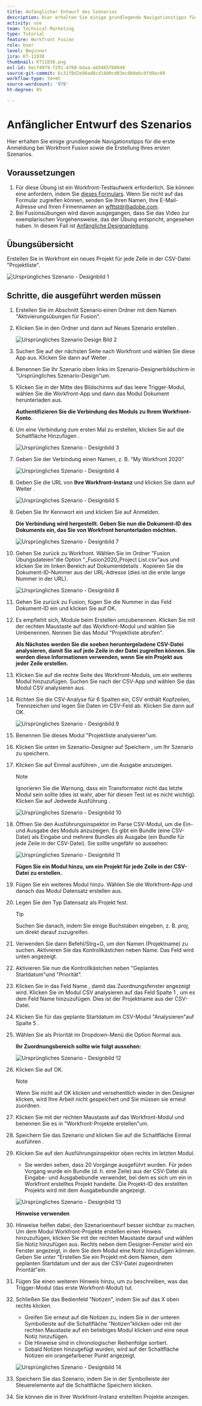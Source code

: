```yaml
---
title: Anfänglicher Entwurf des Szenarios
description: Hier erhalten Sie einige grundlegende Navigationstipps für die erste Anmeldung bei Workfront Fusion sowie die Erstellung Ihres ersten Szenarios.
activity: use
team: Technical Marketing
type: Tutorial
feature: Workfront Fusion
role: User
level: Beginner
jira: KT-11038
thumbnail: KT11038.png
exl-id: 8ecf4979-f291-4788-bdaa-ab5485fb0849
source-git-commit: 6c31f8d2e98ad8cd1880cd03ec0b0e6c0fd9ec09
workflow-type: tm+mt
source-wordcount: '978'
ht-degree: 0%

---
```


# Anfänglicher Entwurf des Szenarios

Hier erhalten Sie einige grundlegende Navigationstipps für die erste Anmeldung bei Workfront Fusion sowie die Erstellung Ihres ersten Szenarios.

## Voraussetzungen

1. Für diese Übung ist ein Workfront-Testlaufwerk erforderlich. Sie können eine anfordern, indem Sie [dieses Formulars](https://forms.office.com/r/f1J8HRGrNY). Wenn Sie nicht auf das Formular zugreifen können, senden Sie Ihren Namen, Ihre E-Mail-Adresse und Ihren Firmennamen an wfttstdr@adobe.com.
1. Bei Fusionsübungen wird davon ausgegangen, dass Sie das Video zur exemplarischen Vorgehensweise, das der Übung entspricht, angesehen haben. In diesem Fall ist [Anfängliche Designanleitung](https://experienceleague.adobe.com/docs/workfront-learn/tutorials-workfront/fusion/understand-the-basics/initial-scenario-design-walkthrough.html?lang=en).


## Übungsübersicht

Erstellen Sie in Workfront ein neues Projekt für jede Zeile in der CSV-Datei &quot;Projektliste&quot;.

![Ursprüngliches Szenario - Designbild 1](../12-exercises/assets/initial-scenario-design-1.png)

## Schritte, die ausgeführt werden müssen

1. Erstellen Sie im Abschnitt Szenario einen Ordner mit dem Namen &quot;Aktivierungsübungen für Fusion&quot;.
1. Klicken Sie in den Ordner und dann auf Neues Szenario erstellen .

   ![Ursprüngliches Szenario Design Bild 2](../12-exercises/assets/initial-scenario-design-2.png)

1. Suchen Sie auf der nächsten Seite nach Workfront und wählen Sie diese App aus. Klicken Sie dann auf Weiter .
1. Benennen Sie Ihr Szenario oben links im Szenario-Designerbildschirm in &quot;Ursprüngliches Szenario-Design&quot;um.
1. Klicken Sie in der Mitte des Bildschirms auf das leere Trigger-Modul, wählen Sie die Workfront-App und dann das Modul Dokument herunterladen aus.

   **Authentifizieren Sie die Verbindung des Moduls zu Ihrem Workfront-Konto.**

1. Um eine Verbindung zum ersten Mal zu erstellen, klicken Sie auf die Schaltfläche Hinzufügen .

   ![Ursprüngliches Szenario - Designbild 3](../12-exercises/assets/initial-scenario-design-3.png)

1. Geben Sie der Verbindung einen Namen, z. B. &quot;My Workfront 2020&quot;

   ![Ursprüngliches Szenario - Designbild 4](../12-exercises/assets/initial-scenario-design-4.png)

1. Geben Sie die URL von **Ihre Workfront-Instanz** und klicken Sie dann auf Weiter .

   ![Ursprüngliches Szenario - Designbild 5](../12-exercises/assets/initial-scenario-design-5.png)

1. Geben Sie Ihr Kennwort ein und klicken Sie auf Anmelden.

   **Die Verbindung wird hergestellt. Geben Sie nun die Dokument-ID des Dokuments ein, das Sie von Workfront herunterladen möchten.**

   ![Ursprüngliches Szenario - Designbild 7](../12-exercises/assets/initial-scenario-design-7.png)

1. Gehen Sie zurück zu Workfront. Wählen Sie im Ordner &quot;Fusion Übungsdateien&quot;die Option &quot;_Fusion2020_Project List.csv&quot;aus und klicken Sie im linken Bereich auf Dokumentdetails . Kopieren Sie die Dokument-ID-Nummer aus der URL-Adresse (dies ist die erste lange Nummer in der URL).

   ![Ursprüngliches Szenario - Designbild 8](../12-exercises/assets/initial-scenario-design-8.png)

1. Gehen Sie zurück zu Fusion, fügen Sie die Nummer in das Feld Dokument-ID ein und klicken Sie auf OK.
1. Es empfiehlt sich, Module beim Erstellen umzubenennen. Klicken Sie mit der rechten Maustaste auf das Workfront-Modul und wählen Sie Umbenennen. Nennen Sie das Modul &quot;Projektliste abrufen&quot;.

   **Als Nächstes werden Sie die soeben heruntergeladene CSV-Datei analysieren, damit Sie auf jede Zeile in der Datei zugreifen können. Sie werden diese Informationen verwenden, wenn Sie ein Projekt aus jeder Zeile erstellen.**

1. Klicken Sie auf die rechte Seite des Workfront-Moduls, um ein weiteres Modul hinzuzufügen. Suchen Sie nach der CSV-App und wählen Sie das Modul CSV analysieren aus.
1. Richten Sie die CSV-Analyse für 6 Spalten ein, CSV enthält Kopfzeilen, Trennzeichen und legen Sie Daten im CSV-Feld ab. Klicken Sie dann auf OK.

   ![Ursprüngliches Szenario - Designbild 9](../12-exercises/assets/initial-scenario-design-9.png)

1. Benennen Sie dieses Modul &quot;Projektliste analysieren&quot;um.
1. Klicken Sie unten im Szenario-Designer auf Speichern , um Ihr Szenario zu speichern.
1. Klicken Sie auf Einmal ausführen , um die Ausgabe anzuzeigen.

   >[!NOTE]
   >
   >Ignorieren Sie die Warnung, dass ein Transformator nicht das letzte Modul sein sollte (dies ist wahr, aber für diesen Test ist es nicht wichtig). Klicken Sie auf Jedwede Ausführung .

   ![Ursprüngliches Szenario - Designbild 10](../12-exercises/assets/initial-scenario-design-10.png)

1. Öffnen Sie den Ausführungsinspektor im Parse CSV-Modul, um die Ein- und Ausgabe des Moduls anzuzeigen. Es gibt ein Bundle (eine CSV-Datei) als Eingabe und mehrere Bundles als Ausgabe (ein Bundle für jede Zeile in der CSV-Datei). Sie sollte ungefähr so aussehen:

   ![Ursprüngliches Szenario - Designbild 11](../12-exercises/assets/initial-scenario-design-11.png)

   **Fügen Sie ein Modul hinzu, um ein Projekt für jede Zeile in der CSV-Datei zu erstellen.**

1. Fügen Sie ein weiteres Modul hinzu. Wählen Sie die Workfront-App und danach das Modul Datensatz erstellen aus.
1. Legen Sie den Typ Datensatz als Projekt fest.

   >[!TIP]
   >
   >Suchen Sie danach, indem Sie einige Buchstaben eingeben, z. B. *proj*, um direkt darauf zuzugreifen.

1. Verwenden Sie dann Befehl/Strg+G, um den Namen (Projektname) zu suchen. Aktivieren Sie das Kontrollkästchen neben Name. Das Feld wird unten angezeigt.
1. Aktivieren Sie nun die Kontrollkästchen neben &quot;Geplantes Startdatum&quot;und &quot;Priorität&quot;.
1. Klicken Sie in das Feld Name , damit das Zuordnungsfenster angezeigt wird. Klicken Sie im Modul CSV analysieren auf das Feld Spalte 1 , um es dem Feld Name hinzuzufügen. Dies ist der Projektname aus der CSV-Datei.
1. Klicken Sie für das geplante Startdatum im CSV-Modul &quot;Analysieren&quot;auf Spalte 5 .
1. Wählen Sie als Priorität im Dropdown-Menü die Option Normal aus.

   **Ihr Zuordnungsbereich sollte wie folgt aussehen:**

   ![Ursprüngliches Szenario - Designbild 12](../12-exercises/assets/initial-scenario-design-12.png)

1. Klicken Sie auf OK.

   >[!NOTE]
   >
   >Wenn Sie nicht auf OK klicken und versehentlich wieder in den Designer klicken, wird Ihre Arbeit nicht gespeichert und Sie müssen sie erneut zuordnen.

1. Klicken Sie mit der rechten Maustaste auf das Workfront-Modul und benennen Sie es in &quot;Workfront-Projekte erstellen&quot;um.
1. Speichern Sie das Szenario und klicken Sie auf die Schaltfläche Einmal ausführen .
1. Klicken Sie auf den Ausführungsinspektor oben rechts im letzten Modul.

   + Sie werden sehen, dass 20 Vorgänge ausgeführt wurden. Für jeden Vorgang wurde ein Bundle (d. h. eine Zeile) aus der CSV-Datei als Eingabe- und Ausgabebundle verwendet, bei dem es sich um ein in Workfront erstelltes Projekt handelte. Die Projekt-ID des erstellten Projekts wird mit dem Ausgabebundle angezeigt.

   ![Ursprüngliches Szenario - Designbild 13](../12-exercises/assets/initial-scenario-design-13.png)

   **Hinweise verwenden**

1. Hinweise helfen dabei, den Szenarioentwurf besser sichtbar zu machen. Um dem Modul Workfront-Projekte erstellen einen Hinweis hinzuzufügen, klicken Sie mit der rechten Maustaste darauf und wählen Sie Notiz hinzufügen aus. Rechts neben dem Designer-Fenster wird ein Fenster angezeigt, in dem Sie dem Modul eine Notiz hinzufügen können. Geben Sie unter &quot;Erstellen Sie ein Projekt mit dem Namen, dem geplanten Startdatum und der aus der CSV-Datei zugeordneten Priorität&quot;ein.
1. Fügen Sie einen weiteren Hinweis hinzu, um zu beschreiben, was das Trigger-Modul (das erste Workfront-Modul) tut.
1. Schließen Sie das Bedienfeld &quot;Notizen&quot;, indem Sie auf das X oben rechts klicken.

   + Greifen Sie erneut auf die Notizen zu, indem Sie in der unteren Symbolleiste auf die Schaltfläche &quot;Notizen&quot;klicken oder mit der rechten Maustaste auf ein beliebiges Modul klicken und eine neue Notiz hinzufügen.
   + Die Hinweise sind in chronologischer Reihenfolge sortiert.
   + Sobald Notizen hinzugefügt wurden, wird auf der Schaltfläche Notizen ein orangefarbener Punkt angezeigt.

   ![Ursprüngliches Szenario - Designbild 14](../12-exercises/assets/initial-scenario-design-14.png)

1. Speichern Sie das Szenario, indem Sie in der Symbolleiste der Steuerelemente auf die Schaltfläche Speichern klicken.
1. Sie können die in Ihrer Workfront-Instanz erstellten Projekte anzeigen.

